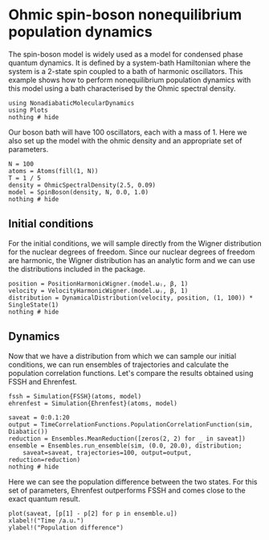 # Ohmic spin-boson nonequilibrium population dynamics

The spin-boson model is widely used as a model for condensed phase quantum dynamics.
It is defined by a system-bath Hamiltonian where the system is a 2-state spin
coupled to a bath of harmonic oscillators.
This example shows how to perform nonequilibrium population dynamics with this
model using a bath characterised by the Ohmic spectral density.

```@example spinboson
using NonadiabaticMolecularDynamics
using Plots
nothing # hide
```

Our boson bath will have 100 oscillators, each with a mass of 1.
Here we also set up the model with the ohmic density and an appropriate set of parameters.
```@example spinboson
N = 100
atoms = Atoms(fill(1, N))
T = 1 / 5
density = OhmicSpectralDensity(2.5, 0.09)
model = SpinBoson(density, N, 0.0, 1.0)
nothing # hide
```

## Initial conditions

For the initial conditions, we will sample directly from the Wigner distribution for
the nuclear degrees of freedom.
Since our nuclear degrees of freedom are harmonic, the Wigner distribution has an
analytic form and we can use the distributions included in the package.

```@example spinboson
position = PositionHarmonicWigner.(model.ωⱼ, β, 1)
velocity = VelocityHarmonicWigner.(model.ωⱼ, β, 1)
distribution = DynamicalDistribution(velocity, position, (1, 100)) * SingleState(1)
nothing # hide
```

## Dynamics

Now that we have a distribution from which we can sample our initial conditions,
we can run ensembles of trajectories and calculate the population correlation functions.
Let's compare the results obtained using FSSH and Ehrenfest.
```@example spinboson
fssh = Simulation{FSSH}(atoms, model)
ehrenfest = Simulation{Ehrenfest}(atoms, model)

saveat = 0:0.1:20
output = TimeCorrelationFunctions.PopulationCorrelationFunction(sim, Diabatic())
reduction = Ensembles.MeanReduction([zeros(2, 2) for _ in saveat])
ensemble = Ensembles.run_ensemble(sim, (0.0, 20.0), distribution;
    saveat=saveat, trajectories=100, output=output, reduction=reduction)
nothing # hide
```

Here we can see the population difference between the two states.
For this set of parameters, Ehrenfest outperforms FSSH and comes close to the exact quantum
result.
```@example spinboson
plot(saveat, [p[1] - p[2] for p in ensemble.u])
xlabel!("Time /a.u.")
ylabel!("Population difference")
```
